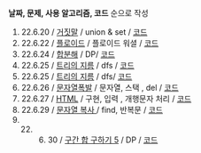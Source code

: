 **날짜, 문제, 사용 알고리즘, 코드** 순으로 작성 

1. 22.6.20 / [거짓말](https://www.acmicpc.net/problem/1043) / union & set / [코드](https://github.com/LeeJin0527/algorithm/blob/master/coding-test/1043%20%EA%B1%B0%EC%A7%93%EB%A7%90.py)
2. 22.6.22 / [플로이드](https://www.acmicpc.net/problem/11404) / 플로이드 워셜 / [코드](https://github.com/LeeJin0527/algorithm/blob/master/coding-test/11404%20%ED%94%8C%EB%A1%9C%EC%9D%B4%EB%93%9C.py)
3. 22.6.24 / [합분해](https://www.acmicpc.net/problem/2225) / DP/ [코드](https://github.com/LeeJin0527/algorithm/blob/master/coding-test/2225%20%ED%95%A9%EB%B6%84%ED%95%B4.py)
4. 22.6.25 / [트리의 지름](https://www.acmicpc.net/problem/1167) / dfs / [코드](https://github.com/LeeJin0527/algorithm/blob/master/coding-test/1167%20%ED%8A%B8%EB%A6%AC%EC%9D%98%20%EC%A7%80%EB%A6%84%20.py)
5. 22.6.25 / [트리의 지름](https://www.acmicpc.net/problem/1967) / dfs/ [코드](https://github.com/LeeJin0527/algorithm/blob/master/coding-test/1967%20%ED%8A%B8%EB%A6%AC%EC%9D%98%20%EC%A7%80%EB%A6%84.py)
6. 22.6.26 / [문자열폭발](https://www.acmicpc.net/problem/9935) / 문자열, 스택 , del / [코드](https://github.com/LeeJin0527/algorithm/blob/master/coding-test/9935%20%EB%AC%B8%EC%9E%90%EC%97%B4%20%ED%8F%AD%EB%B0%9C.py)
7. 22.6.27 / [HTML](https://www.acmicpc.net/problem/6581) / 구현, 입력 , 개행문자 처리 / [코드](https://github.com/LeeJin0527/algorithm/tree/master/coding-test)
8. 22.6.29 / [문자열 복사 ](https://www.acmicpc.net/problem/2195) / find, 반복문 / [코드](https://github.com/LeeJin0527/algorithm/blob/master/coding-test/2195%20%EB%AC%B8%EC%9E%90%EC%97%B4%20%EB%B3%B5%EC%82%AC.py)
9. 22. 6. 30 / [구간 합 구하기 5](https://www.acmicpc.net/problem/11660) / DP / [코드](https://github.com/LeeJin0527/algorithm/blob/master/coding-test/11660%20%EA%B5%AC%EA%B0%84%20%ED%95%A9%20%EA%B5%AC%ED%95%98%EA%B8%B0%205.py)

